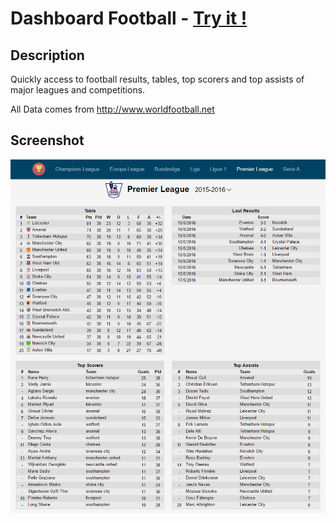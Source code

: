 # Dashboard Football - <a href="http://dashboardfootball.com">Try it !</a>

## Description

Quickly access to football results, tables, top scorers and top assists of major leagues and competitions.

All Data comes from http://www.worldfootball.net

## Screenshot

![alt tag](https://raw.githubusercontent.com/Softcadbury/EPortfolio/master/EPortfolio/Content/Images/preview/football-dashboard.png)

